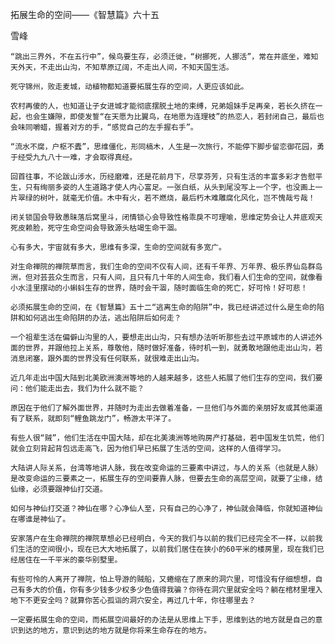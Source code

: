 拓展生命的空间——《智慧篇》六十五

雪峰


    “跳出三界外，不在五行中”，候鸟要生存，必须迁徙，“树挪死，人挪活”，常在井底坐，难知天外天，不走出山沟，不知草原辽阔，不走出人间，不知天国生活。

    死守锦州，败走麦城，动植物都知道要拓展生存的空间，人更应该如此。

    农村再傻的人，也知道让子女进城才能彻底摆脱土地的束缚，兄弟姐妹手足再亲，若长久挤在一起，也会生嫌隙，即使发誓“在天愿为比翼鸟，在地愿为连理枝”的热恋人，若封闭自己，最后也会味同嚼蜡，握着对方的手，“感觉自己的左手握右手”。

    “流水不腐，户枢不蠹”，思维僵化，形同槁木，人生是一次旅行，不能停下脚步留恋御花园，勇于经受九九八十一难，才会取得真经。

    回首往事，不论跋山涉水，历经磨难，还是花前月下，尽享芬芳，只有生活的丰富多彩才告慰平生，只有绚丽多姿的人生道路才使人内心富足。一张白纸，从头到尾没写上一个字，也没画上一片翠绿的树叶，就毫无价值。木中有火，若不燃烧，最后朽木难雕腐化风化，岂不愧哉亏哉！

    闭关锁国会导致愚昧落后窝里斗，闭情锁心会导致性格乖戾不可理喻，思维定势会让人井底观天死皮赖脸，死守生命空间会导致源头枯竭生命干涸。

    心有多大，宇宙就有多大，思维有多深，生命的空间就有多宽广。

    对生命禅院的禅院草而言，我们生命的空间不仅有人间，还有千年界、万年界、极乐界仙岛群岛洲，但对芸芸众生而言，只有人间，且只有几十年的人间生命，我们看人们生命的空间，就像看小水洼里摆动的小蝌蚪生存的世界，随时会干涸，随时面临生命的死亡，好可怜！好可悲！

    必须拓展生命的空间，在《智慧篇》五十二“逃离生命的陷阱”中，我已经讲述过什么是生命的陷阱和如何逃出生命陷阱的办法，逃出陷阱后如何走？

    一个祖辈生活在偏僻山沟里的人，要想走出山沟，只有想办法听听那些去过平原城市的人讲述外面的世界，并跟他拉上关系，尊敬他，随时做好准备，待时机一到，就勇敢地跟他走出山沟，若消息闭塞，跟外面的世界没有任何联系，就很难走出山沟。

    近几年走出中国大陆到北美欧洲澳洲等地的人越来越多，这些人拓展了他们生存的空间，我们要问：他们能走出去，我们为什么就不能？

    原因在于他们了解外面世界，并随时为走出去做着准备，一旦他们与外面的亲朋好友或其他渠道有了联系，就即刻“鲤鱼跳龙门”，畅游太平洋了。

    有些人很“贼”，他们生活在中国大陆，却在北美澳洲等地购房产打基础，若中国发生饥荒，他们就会立刻背起背包远走高飞，因为他们早已拓展了生活的空间，这样的人值得学习。

    大陆讲人际关系，台湾等地讲人脉，我在改变命运的三要素中讲过，与人的关系（也就是人脉）是改变命运的三要素之一，拓展生存的空间要靠人脉，但要去生命的高层空间，就要了尘缘，结仙缘，必须要跟神仙打交道。

    如何与神仙打交道？神仙在哪？心净仙人至，只有自己的心净了，神仙就会降临，你就知道神仙在哪谁是神仙了。

    安家落户在生命禅院的禅院草想必已经明白，今天的我们与以前的我们已经完全不一样，以前我们生活的空间很小，现在已大大地拓展了，以前我们居住在狭小的60平米的楼房里，现在我们已经居住在一千平米的豪华别墅里。

    有些可怜的人离开了禅院，怕上导游的贼船，又蜷缩在了原来的洞穴里，可惜没有仔细想想，自己有多大的价值，你有多少钱多少权多少色值得我骗？你待在洞穴里就安全吗？躺在棺材里埋入地下不更安全吗？就算你苦心孤诣的洞穴安全，再过几十年，你往哪里去？

    一定要拓展生命的空间，而拓展空间最好的办法是从思维上下手，思维到达的地方就是自己的意识到达的地方，意识到达的地方就是你将来生命存在的地方。



